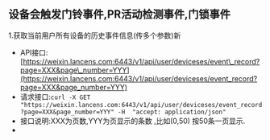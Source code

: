## 设备会触发门铃事件,PR活动检测事件,门锁事件

1.获取当前用户所有设备的历史事件信息\(传多个参数\)新

* API接口:[https://weixin.lancens.com:6443/v1/api/user/deviceses/event\_record?page=XXX&page\_number=YYY](https://weixin.lancens.com:6443/v1/api/user/deviceses/event_record?page=XXX&page_number=YYY)
* 请求接口:`curl -X GET "https://weixin.lancens.com:6443/v1/api/user/deviceses/event_record?page=XXX&page_number=YYY" -H  "accept: application/json"`
* 接口说明:XXX为页数,YYY为页显示的条数 ,比如\(0,50\) 按50条一页显示.
* 


